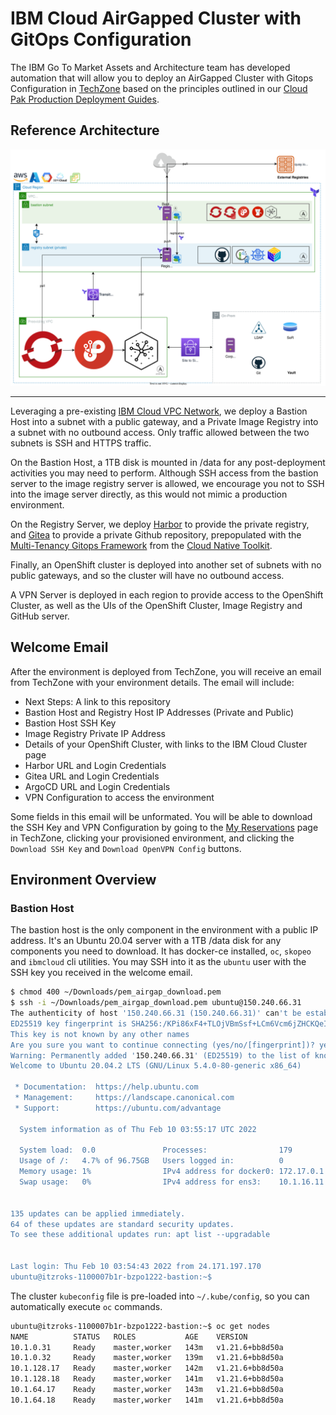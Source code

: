 # IBM Cloud AirGapped Cluster with GitOps Configuration

The IBM Go To Market Assets and Architecture team has developed automation that will allow you to deploy an AirGapped Cluster with Gitops Configuration in [TechZone](https://techzone.ibm.com/collection/production-deployment-guides#tab-6) based on the principles outlined in our [Cloud Pak Production Deployment Guides](https://production-gitops.dev/infrastructure/restricted-networks/).

## Reference Architecture

![Reference Architecture](./media/refarch.svg)

---

Leveraging a pre-existing [IBM Cloud VPC Network](https://cloud.ibm.com/docs/vpc), we deploy a Bastion Host into a subnet with a public gateway, and a Private Image Registry into a subnet with no outbound access.  Only traffic allowed between the two subnets is SSH and HTTPS traffic.

On the Bastion Host, a 1TB disk is mounted in /data for any post-deployment activities you may need to perform.  Although SSH access from the bastion server to the image registry server is allowed, we encourage you not to SSH into the image server directly, as this would not mimic a production environment.

On the Registry Server, we deploy [Harbor](https://goharbor.io/) to provide the private registry, and [Gitea](https://gitea.io/) to provide a private Github repository, prepopulated with the [Multi-Tenancy Gitops Framework](https://github.com/cloud-native-toolkit/multi-tenancy-gitops) from the [Cloud Native Toolkit](https://cloudnativetoolkit.dev/).

Finally, an OpenShift cluster is deployed into another set of subnets with no public gateways, and so the cluster will have no outbound access.

A VPN Server is deployed in each region to provide access to the OpenShift Cluster, as well as the UIs of the OpenShift Cluster, Image Registry and GitHub server.



## Welcome Email

After the environment is deployed from TechZone, you will receive an email from TechZone with your environment details.  The email will include:
  - Next Steps:  A link to this repository
  - Bastion Host and Registry Host IP Addresses (Private and Public)
  - Bastion Host SSH Key
  - Image Registry Private IP Address
  - Details of your OpenShift Cluster, with links to the IBM Cloud Cluster page
  - Harbor URL and Login Credentials
  - Gitea URL and Login Credentials
  - ArgoCD URL and Login Credentials
  - VPN Configuration to access the environment

Some fields in this email will be unformated.  You will be able to download the SSH Key and VPN Configuration by going to the [My Reservations](https://techzone.ibm.com/my/reservations) page in TechZone, clicking your provisioned environment, and clicking the `Download SSH Key` and `Download OpenVPN Config` buttons.


## Environment Overview

### Bastion Host
The bastion host is the only component in the environment with a public IP address.  It's an Ubuntu 20.04 server with a 1TB /data disk for any components you need to download.  It has docker-ce installed, `oc`, `skopeo` and `ibmcloud` cli utilities. You may SSH into it as the `ubuntu` user with the SSH key you received in the welcome email.

```bash
$ chmod 400 ~/Downloads/pem_airgap_download.pem
$ ssh -i ~/Downloads/pem_airgap_download.pem ubuntu@150.240.66.31
The authenticity of host '150.240.66.31 (150.240.66.31)' can't be established.
ED25519 key fingerprint is SHA256:/KPi86xF4+TLOjVBmSsf+LCm6Vcm6jZHCKQeIL4HgtQ.
This key is not known by any other names
Are you sure you want to continue connecting (yes/no/[fingerprint])? yes
Warning: Permanently added '150.240.66.31' (ED25519) to the list of known hosts.
Welcome to Ubuntu 20.04.2 LTS (GNU/Linux 5.4.0-80-generic x86_64)

 * Documentation:  https://help.ubuntu.com
 * Management:     https://landscape.canonical.com
 * Support:        https://ubuntu.com/advantage

  System information as of Thu Feb 10 03:55:17 UTC 2022

  System load:  0.0               Processes:                179
  Usage of /:   4.7% of 96.75GB   Users logged in:          0
  Memory usage: 1%                IPv4 address for docker0: 172.17.0.1
  Swap usage:   0%                IPv4 address for ens3:    10.1.16.11


135 updates can be applied immediately.
64 of these updates are standard security updates.
To see these additional updates run: apt list --upgradable


Last login: Thu Feb 10 03:54:43 2022 from 24.171.197.170
ubuntu@itzroks-1100007b1r-bzpo1222-bastion:~$
```

The cluster `kubeconfig` file is pre-loaded into `~/.kube/config`, so you can automatically execute `oc` commands.

```bash
ubuntu@itzroks-1100007b1r-bzpo1222-bastion:~$ oc get nodes
NAME          STATUS   ROLES           AGE    VERSION
10.1.0.31     Ready    master,worker   143m   v1.21.6+bb8d50a
10.1.0.32     Ready    master,worker   139m   v1.21.6+bb8d50a
10.1.128.17   Ready    master,worker   142m   v1.21.6+bb8d50a
10.1.128.18   Ready    master,worker   141m   v1.21.6+bb8d50a
10.1.64.17    Ready    master,worker   143m   v1.21.6+bb8d50a
10.1.64.18    Ready    master,worker   141m   v1.21.6+bb8d50a
```